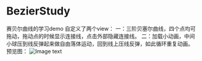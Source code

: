 # BezierStudy
赛贝尔曲线的学习demo
自定义了两个view：
一：三阶贝塞尔曲线，四个点均可拖动，拖动点的时候显示连接线，点击外部隐藏连接线。
二：加载小动画，中间小球压到线反弹起来做自由落体运动，回到线上压线反弹，如此循环重复动画。
预览图：
![Image text](https://raw.github.com/yourName/repositpry/master/yourprojectName/img-folder/test.jpg)
